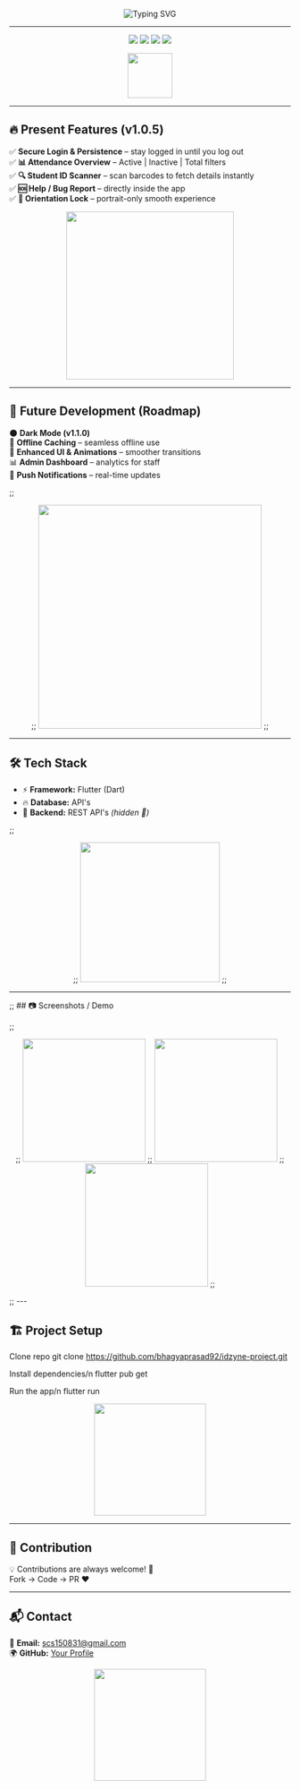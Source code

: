 
<p align="center">
  <img src="https://readme-typing-svg.herokuapp.com?font=Fira+Code&weight=600&size=32&pause=1000&color=00E6FF&center=true&vCenter=true&multiline=true&width=900&height=120&lines=✨+IDzyne+–+Smart+Student+Management+App+✨;📱+Fast+%7C+Reliable+%7C+Built+with+Flutter;💡+Attendance+%26+ID+Scanner+Simplified" alt="Typing SVG" />
</p>

---

<p align="center">
  <img src="https://img.shields.io/badge/Flutter-v3.22-00C3FF?style=for-the-badge&logo=flutter&logoColor=white&labelColor=0A0A0A" />
  <img src="https://img.shields.io/badge/Firebase-Backend-FFCA28?style=for-the-badge&logo=firebase&logoColor=black&labelColor=0A0A0A" />
  <img src="https://img.shields.io/badge/Platform-Android%20%7C%20iOS-34ca49?style=for-the-badge&logo=app-store&logoColor=white&labelColor=0A0A0A" />
  <img src="https://img.shields.io/badge/Version-1.0.5-8A2BE2?style=for-the-badge&logo=git&logoColor=white&labelColor=0A0A0A" />
</p>

<p align="center">
  <img src="https://media.giphy.com/media/3o7qE1YN7aBOFPRw8E/giphy.gif" width="80" />
</p>

---

## 🔥 Present Features (v1.0.5)

✅ **Secure Login & Persistence** – stay logged in until you log out <br>
✅ **📊 Attendance Overview** – Active | Inactive | Total filters <br>
✅ **🔍 Student ID Scanner** – scan barcodes to fetch details instantly <br>
✅ **🆘 Help / Bug Report** – directly inside the app <br>
✅ **📱 Orientation Lock** – portrait-only smooth experience <br>

<p align="center">
  <img src="https://media.giphy.com/media/26tn33aiTi1jkl6H6/giphy.gif" width="300" />
</p>

---

## 🚀 Future Development (Roadmap)

🌑 **Dark Mode (v1.1.0)** <br>
📶 **Offline Caching** – seamless offline use <br>
🎨 **Enhanced UI & Animations** – smoother transitions <br>
📊 **Admin Dashboard** – analytics for staff <br>
🔔 **Push Notifications** – real-time updates <br>

;; <p align="center">
;;   <img src="https://media.giphy.com/media/13HgwGsXF0aiGY/giphy.gif" width="400" />
;; </p>

---

## 🛠️ Tech Stack

- ⚡ **Framework:** Flutter (Dart)  
- 🔥 **Database:** API's  
- 🔗 **Backend:** REST API's *(hidden 🚫)*  

;; <p align="center">
;;   <img src="https://media.giphy.com/media/RkDZjYxUOn5muRWmgY/giphy.gif" width="250"/>
;; </p>

---

;; ## 📷 Screenshots / Demo

;; <p align="center">
;;   <img src="https://media.giphy.com/media/QZkpIdieotn3i/giphy.gif" width="220" />
;;   <img src="https://media.giphy.com/media/l0HlOvJ7yaacpuSas/giphy.gif" width="220" />
;;   <img src="https://media.giphy.com/media/26tn33aiTi1jkl6H6/giphy.gif" width="220" />
;; </p>

;; ---

## 🏗️ Project Setup

Clone repo
git clone https://github.com/bhagyaprasad92/idzyne-project.git

Install dependencies/n
flutter pub get

Run the app/n
flutter run

<p align="center">
  <img src="https://media.giphy.com/media/xT9IgzoKnwFNmISR8I/giphy.gif" width="200"/>
</p>

---

## 🤝 Contribution

💡 Contributions are always welcome! 🚀  
Fork → Code → PR ❤️  

---

## 📬 Contact

📧 **Email:** [scs150831@gmail.com](mailto:scs150831@gmail.com)  
🌍 **GitHub:** [Your Profile](https://github.com/your-username)  

<p align="center">
  <img src="https://media.giphy.com/media/l41lUjUgLLwWrz20w/giphy.gif" width="200" />
</p>
